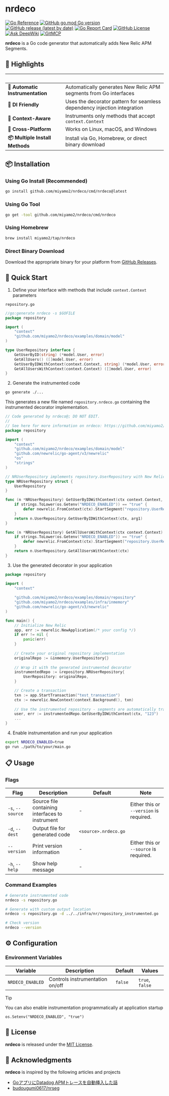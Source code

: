 # nrdeco

[![Go Reference](https://pkg.go.dev/badge/github.com/miyamo2/nrdeco.svg)](https://pkg.go.dev/github.com/miyamo2/nrdeco)
[![GitHub go.mod Go version](https://img.shields.io/github/go-mod/go-version/miyamo2/nrdeco)](https://img.shields.io/github/go-mod/go-version/miyamo2/nrdeco)
[![GitHub release (latest by date)](https://img.shields.io/github/v/release/miyamo2/nrdeco)](https://img.shields.io/github/v/release/miyamo2/nrdeco)
[![Go Report Card](https://goreportcard.com/badge/github.com/miyamo2/nrdeco)](https://goreportcard.com/report/github.com/miyamo2/nrdeco)
[![GitHub License](https://img.shields.io/github/license/miyamo2/nrdeco?&color=blue)](https://img.shields.io/github/license/miyamo2/nrdeco?&color=blue)
[![Ask DeepWiki](https://deepwiki.com/badge.svg)](https://deepwiki.com/miyamo2/nrdeco)
[![GitMCP](https://img.shields.io/endpoint?url=https://gitmcp.io/badge/miyamo2/nrdeco)](https://gitmcp.io/miyamo2/nrdeco)

**nrdeco** is a Go code generator that automatically adds New Relic APM Segments.

## 🌟 Highlights

| &nbsp;                           | &nbsp;                                                                   |
|----------------------------------|--------------------------------------------------------------------------|
| **🤖 Automatic Instrumentation** | Automatically generates New Relic APM segments from Go interfaces        |
| **🔌 DI Friendly**               | Uses the decorator pattern for seamless dependency injection integration |
| **🎯 Context-Aware**             | Instruments only methods that accept `context.Context`                   |
| **🚀 Cross-Platform**            | Works on Linux, macOS, and Windows                                       |
| **📦 Multiple Install Methods**  | Install via Go, Homebrew, or direct binary download                      |

## 📦 Installation

### Using Go Install (Recommended)

```sh
go install github.com/miyamo2/nrdeco/cmd/nrdeco@latest
```

### Using Go Tool

```sh
go get -tool github.com/miyamo2/nrdeco/cmd/nrdeco
```

### Using Homebrew

```sh
brew install miyamo2/tap/nrdeco
```

### Direct Binary Download

Download the appropriate binary for your platform from [GitHub Releases](https://github.com/miyamo2/nrdeco/releases).

## 🚀 Quick Start

1. Define your interface with methods that include `context.Context` parameters

`repository.go`

```go
//go:generate nrdeco -s $GOFILE
package repository

import (
	"context"
	"github.com/miyamo2/nrdeco/examples/domain/model"
)

type UserRepository interface {
	GetUserByID(string) (*model.User, error)                             // Not instrumented - no context parameter
	GetAllUsers() ([]model.User, error)                                  // Not instrumented - no context parameter
	GetUserByIDWithContext(context.Context, string) (*model.User, error) // Instrumented - has context parameter
	GetAllUsersWithContext(context.Context) ([]model.User, error)        // Instrumented - has context parameter
}
```

2. Generate the instrumented code

```sh
go generate ./...
```

This generates a new file named `repository.nrdeco.go` containing the instrumented decorator implementation.

```go
// Code generated by nrdeco@; DO NOT EDIT.
//
// See here for more information on nrdeco: https://github.com/miyamo2/nrdeco
package repository

import (
	"context"
	"github.com/miyamo2/nrdeco/examples/domain/model"
	"github.com/newrelic/go-agent/v3/newrelic"
	"os"
	"strings"
)

// NRUserRepository implements repository.UserRepository with New Relic instrumentation.
type NRUserRepository struct {
	UserRepository
}

func (n *NRUserRepository) GetUserByIDWithContext(ctx context.Context, arg1 string) (*model.User, error) {
	if strings.ToLower(os.Getenv("NRDECO_ENABLED")) == "true" {
		defer newrelic.FromContext(ctx).StartSegment("repository.UserRepository.GetUserByIDWithContext").End()
	}
	return n.UserRepository.GetUserByIDWithContext(ctx, arg1)
}

func (n *NRUserRepository) GetAllUsersWithContext(ctx context.Context) ([]model.User, error) {
	if strings.ToLower(os.Getenv("NRDECO_ENABLED")) == "true" {
		defer newrelic.FromContext(ctx).StartSegment("repository.UserRepository.GetAllUsersWithContext").End()
	}
	return n.UserRepository.GetAllUsersWithContext(ctx)
}
```

3. Use the generated decorator in your application

```go
package repository

import (
	"context"
	
	"github.com/miyamo2/nrdeco/examples/domain/repository"
	"github.com/miyamo2/nrdeco/examples/infra/inmemory"
	"github.com/newrelic/go-agent/v3/newrelic"
)

func main() {
	// Initialize New Relic
	app, err := newrelic.NewApplication(/* your config */)
	if err != nil {
		panic(err)
	}
    
	// Create your original repository implementation
	originalRepo := &inmemory.UserRepository{}
    
	// Wrap it with the generated instrumented decorator
	instrumentedRepo := &repository.NRUserRepository{
		UserRepository: originalRepo,
	}

	// Create a transaction
	txn := app.StartTransaction("test_transaction")
	ctx := newrelic.NewContext(context.Background(), txn)
    
	// Use the instrumented repository - segments are automatically tracked
	user, err := instrumentedRepo.GetUserByIDWithContext(ctx, "123")
	...
}
```

4. Enable instrumentation and run your application

```sh
export NRDECO_ENABLED=true
go run ./path/to/your/main.go
```

## 📋 Usage

### Flags

| Flag             | Description                                     | Default              | Note                                    |
|------------------|-------------------------------------------------|----------------------|-----------------------------------------|
| `-s`, `--source` | Source file containing interfaces to instrument | -                    | Either this or `--version` is required. |
| `-d`, `--dest`   | Output file for generated code                  | `<source>.nrdeco.go` |                                         |
| `--version`      | Print version information                       | -                    | Either this or `--source` is required.  |
| `-h`, `--help`   | Show help message                               | -                    |                                         |

### Command Examples

```sh
# Generate instrumented code
nrdeco -s repository.go

# Generate with custom output location
nrdeco -s repository.go -d ../../infra/nr/repository_instrumented.go

# Check version
nrdeco --version
```

## ⚙️ Configuration

### Environment Variables

| Variable         | Description                     | Default | Values          |
|------------------|---------------------------------|---------|-----------------|
| `NRDECO_ENABLED` | Controls instrumentation on/off | `false` | `true`, `false` |


> [!TIP]
> You can also enable instrumentation programmatically at application startup
> 
> `os.Setenv("NRDECO_ENABLED", "true")`
> 


## 📄 License

**nrdeco** is released under the [MIT License](./LICENSE).

## 🙏 Acknowledgments

**nrdeco** is inspired by the following articles and projects

- [GoアプリにDatadog APMトレースを自動挿入した話](https://zenn.dev/edash_tech_blog/articles/11c6aeb43082a7)
- [budougumi0617/nrseg](https://github.com/budougumi0617/nrseg)

